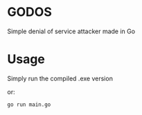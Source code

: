 # GODOS
Simple denial of service attacker made in Go

# Usage
Simply run the compiled .exe version

or:

```go run main.go```
